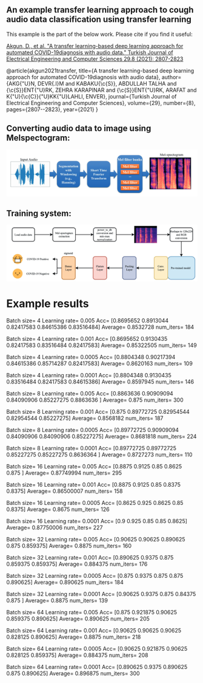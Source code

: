 ## An example transfer learning approach to cough audio data classification using transfer learning

This example is the part of the below work. Please cite if you find it useful:

[Akgun, D., et al. "A transfer learning-based deep learning approach for automated COVID-19diagnosis with audio data." Turkish Journal of Electrical Engineering and Computer Sciences 29.8 (2021): 2807-2823](https://journals.tubitak.gov.tr/elektrik/vol29/iss8/15/)

@article{akgun2021transfer,
  title={A transfer learning-based deep learning approach for automated COVID-19diagnosis with audio data},
  author={AKG{\"U}N, DEVR{\.I}M and KABAKU{\c{S}}, ABDULLAH TALHA and {\c{S}}ENT{\"U}RK, ZEHRA KARAPINAR and {\c{S}}ENT{\"U}RK, ARAFAT and K{\"U}{\c{C}}{\"U}KK{\"U}LAHLI, ENVER},
  journal={Turkish Journal of Electrical Engineering and Computer Sciences},
  volume={29},
  number={8},
  pages={2807--2823},
  year={2021}
}

## Converting audio data to image using Melspectogram:

![alt text](images/audio_to_image.jpg)


## Training system:

![alt text](images/system.jpg)



# Example results
Batch size= 4   Learning rate= 0.005  Acc= [0.8695652  0.8913044  0.82417583 0.84615386 0.83516484] Average= 0.8532728  num_iters= 184

Batch size= 4   Learning rate= 0.001  Acc= [0.8695652  0.9130435  0.82417583 0.83516484 0.82417583] Average= 0.85322505  num_iters= 149

Batch size= 4   Learning rate= 0.0005  Acc= [0.8804348  0.90217394 0.84615386 0.85714287 0.82417583] Average= 0.8620163  num_iters= 109

Batch size= 4   Learning rate= 0.0001  Acc= [0.8804348  0.9130435  0.83516484 0.82417583 0.84615386] Average= 0.8597945  num_iters= 146

Batch size= 8   Learning rate= 0.005  Acc= [0.8863636  0.90909094 0.84090906 0.85227275 0.8863636 ] Average= 0.875  num_iters= 300

Batch size= 8   Learning rate= 0.001  Acc= [0.875      0.89772725 0.82954544 0.82954544 0.85227275] Average= 0.8568182  num_iters= 187

Batch size= 8   Learning rate= 0.0005  Acc= [0.89772725 0.90909094 0.84090906 0.84090906 0.85227275] Average= 0.8681818  num_iters= 224

Batch size= 8   Learning rate= 0.0001  Acc= [0.89772725 0.89772725 0.85227275 0.85227275 0.8636364 ] Average= 0.8727273  num_iters= 110

Batch size= 16   Learning rate= 0.005  Acc= [0.8875 0.9125 0.85   0.8625 0.875 ] Average= 0.87749994  num_iters= 295

Batch size= 16   Learning rate= 0.001  Acc= [0.8875 0.9125 0.85   0.8375 0.8375] Average= 0.86500007  num_iters= 158

Batch size= 16   Learning rate= 0.0005  Acc= [0.8625 0.925  0.8625 0.85   0.8375] Average= 0.8675  num_iters= 126

Batch size= 16   Learning rate= 0.0001  Acc= [0.9    0.925  0.85   0.85   0.8625] Average= 0.87750006  num_iters= 227

Batch size= 32   Learning rate= 0.005  Acc= [0.90625  0.90625  0.890625 0.875    0.859375] Average= 0.8875  num_iters= 160

Batch size= 32   Learning rate= 0.001  Acc= [0.890625 0.9375   0.875    0.859375 0.859375] Average= 0.884375  num_iters= 176

Batch size= 32   Learning rate= 0.0005  Acc= [0.875    0.9375   0.875    0.875    0.890625] Average= 0.890625  num_iters= 184

Batch size= 32   Learning rate= 0.0001  Acc= [0.90625 0.9375  0.875   0.84375 0.875  ] Average= 0.8875  num_iters= 139

Batch size= 64   Learning rate= 0.005  Acc= [0.875    0.921875 0.90625  0.859375 0.890625] Average= 0.890625  num_iters= 205

Batch size= 64   Learning rate= 0.001  Acc= [0.90625  0.90625  0.90625  0.828125 0.890625] Average= 0.8875  num_iters= 218

Batch size= 64   Learning rate= 0.0005  Acc= [0.90625  0.921875 0.90625  0.828125 0.859375] Average= 0.884375  num_iters= 208

Batch size= 64   Learning rate= 0.0001  Acc= [0.890625 0.9375   0.890625 0.875    0.890625] Average= 0.896875  num_iters= 300

